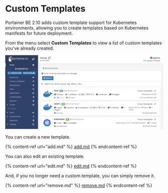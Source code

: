 # Custom Templates

Portainer BE 2.10 adds custom template support for Kubernetes environments, allowing you to create templates based on Kubernetes manifests for future deployment.

From the menu select **Custom Templates** to view a list of custom templates you've already created.

![](../../../.gitbook/assets/k8s-templates-1.gif)

You can create a new template.

{% content-ref url="add.md" %}
[add.md](add.md)
{% endcontent-ref %}

You can also edit an existing template.

{% content-ref url="edit.md" %}
[edit.md](edit.md)
{% endcontent-ref %}

And, if you no longer need a custom template, you can simply remove it.

{% content-ref url="remove.md" %}
[remove.md](remove.md)
{% endcontent-ref %}
